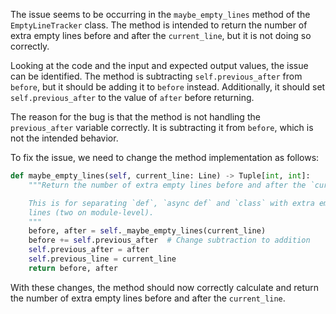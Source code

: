 The issue seems to be occurring in the `maybe_empty_lines` method of the `EmptyLineTracker` class. The method is intended to return the number of extra empty lines before and after the `current_line`, but it is not doing so correctly.

Looking at the code and the input and expected output values, the issue can be identified. The method is subtracting `self.previous_after` from `before`, but it should be adding it to `before` instead. Additionally, it should set `self.previous_after` to the value of `after` before returning.

The reason for the bug is that the method is not handling the `previous_after` variable correctly. It is subtracting it from `before`, which is not the intended behavior.

To fix the issue, we need to change the method implementation as follows:

```python
def maybe_empty_lines(self, current_line: Line) -> Tuple[int, int]:
    """Return the number of extra empty lines before and after the `current_line`.

    This is for separating `def`, `async def` and `class` with extra empty
    lines (two on module-level).
    """
    before, after = self._maybe_empty_lines(current_line)
    before += self.previous_after  # Change subtraction to addition
    self.previous_after = after
    self.previous_line = current_line
    return before, after
``` 

With these changes, the method should now correctly calculate and return the number of extra empty lines before and after the `current_line`.